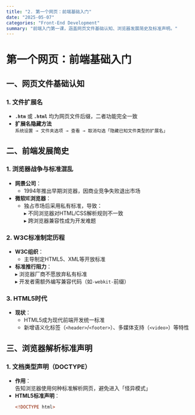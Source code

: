 ```yaml
---
title: "2. 第一个网页：前端基础入门"
date: "2025-05-07"
categories: "Front-End Development"
summary: "前端入门第一课，涵盖网页文件基础认知、浏览器发展简史及标准声明。"
---
```



# 第一个网页：前端基础入门

## 一、网页文件基础认知
### 1. 文件扩展名
- **`.htm`** 或 **`.html`** 均为网页文件后缀，二者功能完全一致
- **扩展名隐藏方法**  
  `系统设置 → 文件夹选项 → 查看 → 取消勾选「隐藏已知文件类型的扩展名」`

## 二、前端发展简史
### 1. 浏览器战争与标准混乱
- **网景公司**：  
  - 1994年推出早期浏览器，因商业竞争失败退出市场
- **微软IE浏览器**：  
  - 独占市场后采用私有标准，导致：  
    ▸ 不同浏览器对HTML/CSS解析规则不一致  
    ▸ 跨浏览器兼容性成为开发难题

### 2. W3C标准制定历程
- **W3C组织**：  
  - 主导制定HTML5、XML等开放标准
- **标准推行阻力**：  
  ▸ 浏览器厂商不愿放弃私有标准  
  ▸ 开发者需额外编写兼容代码（如`-webkit-`前缀）

### 3. HTML5时代
- **现状**：  
  - HTML5成为现代前端开发统一标准  
  - 新增语义化标签（`<header>`/`<footer>`）、多媒体支持（`<video>`）等特性

## 三、浏览器解析标准声明
### 1. 文档类型声明（DOCTYPE）
- **作用**：  
  告知浏览器使用何种标准解析网页，避免进入「怪异模式」
- **HTML5标准声明**：  
  ```html
  <!DOCTYPE html>
